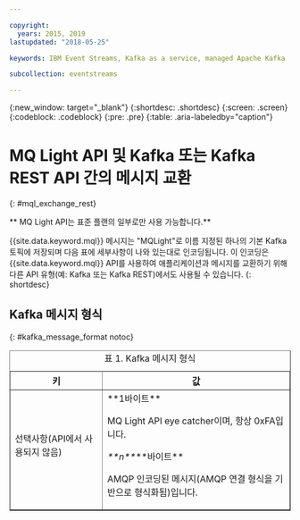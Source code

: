 ```yaml
---

copyright:
  years: 2015, 2019
lastupdated: "2018-05-25"

keywords: IBM Event Streams, Kafka as a service, managed Apache Kafka

subcollection: eventstreams

---
```


{:new_window: target="_blank"}
{:shortdesc: .shortdesc}
{:screen: .screen}
{:codeblock: .codeblock}
{:pre: .pre}
{:table: .aria-labeledby="caption"}

<!-- 15/11/18: info moved to eventstreams075.md, moved because of doc app changes -->
# MQ Light API 및 Kafka 또는 Kafka REST API 간의 메시지 교환
{: #mql_exchange_rest}

** MQ Light API는 표준 플랜의 일부로만 사용 가능합니다.**
<br/>

{{site.data.keyword.mql}} 메시지는 "MQLight"로 이름 지정된 하나의 기본 Kafka 토픽에 저장되며 다음 표에 세부사항이 나와 있는대로 인코딩됩니다. 이 인코딩은 {{site.data.keyword.mql}} API를 사용하여 애플리케이션과 메시지를 교환하기 위해 다른 API 유형(예: Kafka 또는 Kafka REST)에서도 사용될 수 있습니다.
{: shortdesc}

## Kafka 메시지 형식
{: #kafka_message_format notoc}

<table border='1'>
<caption>표 1. Kafka 메시지 형식</caption>
  <tr>
    <th> 키 </th>
    <th> 값 </th>
  </tr>
  <tr>
    <td> 선택사항(API에서 사용되지 않음)
	<p></p>
	</td>
    <td>**1바이트**
	<p>		     MQ Light API eye catcher이며, 항상 0xFA입니다.</p>
    <p><var class="keyword varname">**n**</var>**바이트**</p>
    <p>		    AMQP 인코딩된 메시지(AMQP 연결 형식을 기반으로 형식화됨)입니다. </p></td>
  </tr>
</table>


